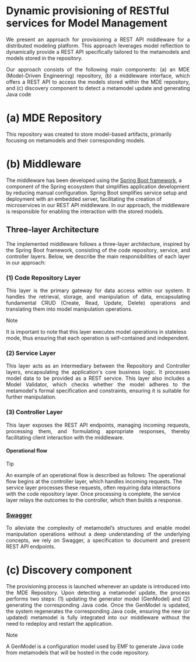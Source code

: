 # Dynamic provisioning of RESTful services for Model Management

<p align="justify">We present an approach for provisioning a REST API middleware for a distributed modeling platform. This approach leverages model reflection to dynamically provide a REST API specifically tailored to the metamodels and models stored in the repository.</p>

<div align="justify">Our approach consists of the following main components: (a) an MDE (Model-Driven Engineering) repository, (b) a middleware interface, which offers a REST API to access the models stored within the MDE repository, and (c) discovery component to detect a metamodel update and generating Java code </div>

# (a) MDE Repository
This repository was created to store model-based artifacts, primarily focusing on metamodels and their corresponding models.

# (b) Middleware
The middleware has been developed using the [Spring Boot framework](https://spring.io/projects/spring-boot), a component of the Spring ecosystem that simplifies application development by reducing manual configuration. Spring Boot simplifies service setup and deployment with an embedded server, facilitating the creation of microservices in our REST API middleware. In our approach, the middleware is responsible for enabling the interaction with the stored models.

## Three-layer Architecture
<p align="justify">The implemented middleware follows a three-layer architecture, inspired by the Spring Boot framework, consisting of the code repository, service, and controller layers. Below, we describe the main responsibilities of each layer in our approach:</p>

### (1) Code Repository Layer
<p align="justify">This layer is the primary gateway for data access within our system. It handles the retrieval, storage, and manipulation of data, encapsulating fundamental CRUD (Create, Read, Update, Delete) operations and translating them into model manipulation operations.</p>

> [!NOTE]
> It is important to note that this layer executes model operations in stateless mode, thus ensuring that each operation is self-contained and independent.

### (2) Service Layer
<p align="justify">This layer acts as an intermediary between the Repository and Controller layers, encapsulating the application's core business logic. It processes model data to be provided as a REST service. This layer also includes a Model Validator, which checks whether the model adheres to the metamodel's formal specification and constraints, ensuring it is suitable for further manipulation.</p>

### (3) Controller Layer
<p align="justify">This layer exposes the REST API endpoints, managing incoming requests, processing them, and formulating appropriate responses, thereby facilitating client interaction with the middleware.</p>

#### Operational flow
> [!TIP]
> An example of an operational flow is described as follows: The operational flow begins at the controller layer, which handles incoming requests. The service layer processes these requests, often requiring data interactions with the code repository layer. Once processing is complete, the service layer relays the outcomes to the controller, which then builds a response.

### [Swagger](https://swagger.io/)
<p align="justify">To alleviate the complexity of metamodel’s structures and enable model manipulation operations without a deep understanding of the underlying concepts, we rely on Swagger, a specification to document and present REST API endpoints.</p>

# (c) Discovery component
<p align="justify">The provisioning process is launched whenever an update is introduced into the MDE Repository. Upon detecting a metamodel update, the process performs two steps: (1) updating the generator model (GenModel) and (2) generating the corresponding Java code. Once the GenModel is updated, the system regenerates the corresponding Java code, ensuring the new (or updated) metamodel is fully integrated into our middleware without the need to redeploy and restart the application.</p>

> [!NOTE]
> A GenModel is a configuration model used by EMF to generate Java code from metamodels that will be hosted in the code repository.

